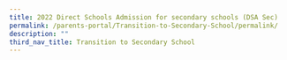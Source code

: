 ```yaml
---
title: 2022 Direct Schools Admission for secondary schools (DSA Sec)
permalink: /parents-portal/Transition-to-Secondary-School/permalink/
description: ""
third_nav_title: Transition to Secondary School
---
```

